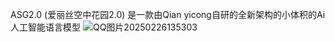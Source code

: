 ASG2.0  (爱丽丝空中花园2.0)  是一款由Qian yicong自研的全新架构的小体积的Ai人工智能语言模型
![QQ图片20250226135303](https://github.com/user-attachments/assets/9e361d9b-bda4-421a-a567-2a16ca8ba33f)

